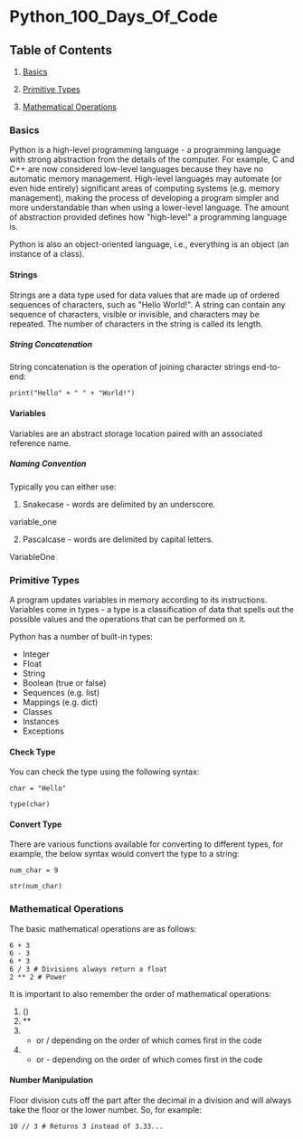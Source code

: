 # Python_100_Days_Of_Code

## Table of Contents

1. [Basics](#basics)

2. [Primitive Types](#primitive-data-types)

3. [Mathematical Operations](#mathematical-operations)

### Basics

Python is a high-level programming language - a programming language with strong abstraction from the details of the computer. For example, C and C++ are now considered low-level languages because they have no automatic memory management. High-level languages may automate (or even hide entirely) significant areas of computing systems (e.g. memory management), making the process of developing a program simpler and more understandable than when using a lower-level language. The amount of abstraction provided defines how "high-level" a programming language is.

Python is also an object-oriented language, i.e., everything is an object (an instance of a class).

#### Strings

Strings are a data type used for data values that are made up of ordered sequences of characters, such as "Hello World!". A string can contain any sequence of characters, visible or invisible, and characters may be repeated. The number of characters in the string is called its length.

##### String Concatenation

String concatenation is the operation of joining character strings end-to-end:

```
print("Hello" + " " + "World!")
```

#### Variables

Variables are an abstract storage location paired with an associated reference name. 

##### Naming Convention

Typically you can either use:

1. Snakecase - words are delimited by an underscore.

variable_one

2. Pascalcase - words are delimited by capital letters.

VariableOne

### Primitive Types

A program updates variables in memory according to its instructions. Variables come in types - a type is a classification of data that spells out the possible values and the operations that can be performed on it. 

Python has a number of built-in types:

- Integer
- Float
- String
- Boolean (true or false)
- Sequences (e.g. list)
- Mappings (e.g. dict)
- Classes
- Instances
- Exceptions

#### Check Type

You can check the type using the following syntax:

```
char = "Hello"

type(char)
```

#### Convert Type

There are various functions available for converting to different types, for example, the below syntax would convert the type to a string:

```
num_char = 9

str(num_char)
```

### Mathematical Operations

The basic mathematical operations are as follows:

```
6 + 3
6 - 3
6 * 3
6 / 3 # Divisions always return a float
2 ** 2 # Power
```

It is important to also remember the order of mathematical operations:

1. ()
2. **
3. * or / depending on the order of which comes first in the code
4. + or - depending on the order of which comes first in the code


#### Number Manipulation

Floor division cuts off the part after the decimal in a division and will always take the floor or the lower number. So, for example:

```
10 // 3 # Returns 3 instead of 3.33...
```



